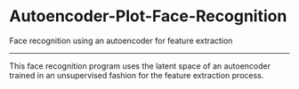 # Autoencoder-Plot-Face-Recognition
Face recognition using an autoencoder for feature extraction
- - -
This face recognition program uses the latent space of an autoencoder trained in an unsupervised fashion for the feature extraction process.
